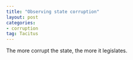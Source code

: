 ```yaml
---
title: "Observing state corruption"
layout: post
categories:
- corruption
tag: Tacitus
---
```


The more corrupt the state, the more it legislates.
